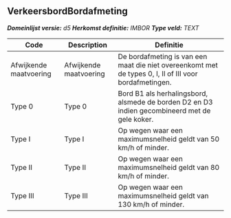 ﻿## VerkeersbordBordafmeting

*__Domeinlijst versie:__ d5*
*__Herkomst definitie:__ IMBOR*
*__Type veld:__ TEXT*

|__Code__ |__Description__ |__Definitie__	|
|	---	|	---	|   ---	| 
| Afwijkende maatvoering | Afwijkende maatvoering | De bordafmeting is van een maat die niet overeenkomt met de types 0, I, II of III voor bordafmetingen. |
| Type 0 | Type 0 | Bord B1 als herhalingsbord, alsmede de borden D2 en D3 indien gecombineerd met de gele koker. |
| Type I | Type I | Op wegen waar een maximumsnelheid geldt van 50 km/h of minder. |
| Type II | Type II | Op wegen waar een maximumsnelheid geldt van 80 km/h of minder. |
| Type III | Type III | Op wegen waar een maximumsnelheid geldt van 130 km/h of minder. |
